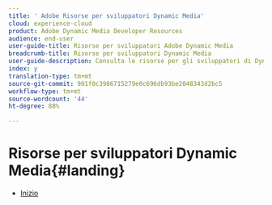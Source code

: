 ```yaml
---
title: ' Adobe Risorse per sviluppatori Dynamic Media'
cloud: experience-cloud
product: Adobe Dynamic Media Developer Resources
audience: end-user
user-guide-title: Risorse per sviluppatori Adobe Dynamic Media
breadcrumb-title: Risorse per sviluppatori Dynamic Media
user-guide-description: Consulta le risorse per gli sviluppatori di Dynamic Media, come la guida di riferimento per visualizzatori, le API Image Server e Image Rendering e le precedenti note sulla versione di Scene7.
index: y
translation-type: tm+mt
source-git-commit: 901f0c3986715279e0c696db93be2048343d2bc5
workflow-type: tm+mt
source-wordcount: '44'
ht-degree: 88%

---
```



# Risorse per sviluppatori Dynamic Media{#landing}

+ [Inizio](/help/landing/home.md)

<!--This TOC may not be necessary. Not sure, so leaving it in.
+ [Viewers Reference Guide](/help/aem-viewers-ref/home.md)
+ [IS/IR API](/help/aem-is-ir-api/home.md)
+ [IPS API](/help/aem-ips-api/c-overview.md)
+ [Image Authoring](/help/aem-ia/aem-ia-home.md)
+ Vignette Automation Module for Python{#vignette}
  + [Vignette Automation Module for Python](/help/vignette-automation-module-for-python/c-vampyhome.md)
+ [Dynamic Media Classic Release Notes](/help/s7-release-notes/home.md)
-->
